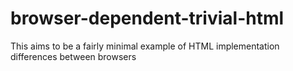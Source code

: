 # browser-dependent-trivial-html
This aims to be a fairly minimal example of HTML implementation differences between browsers
